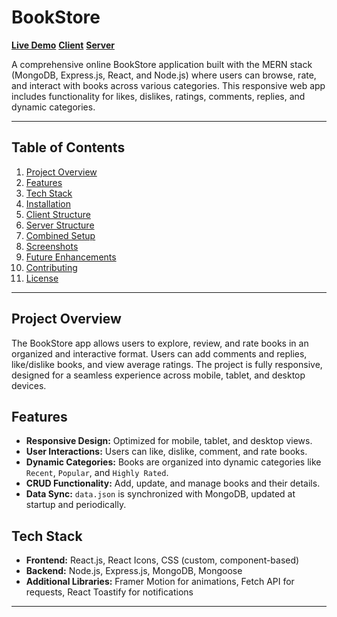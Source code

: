 # BookStore

**[Live Demo](https://bookstore8318.netlify.app/)**
**[Client](https://github.com/vaibhavshukla8318/BookStore_react)**
**[Server](https://github.com/vaibhavshukla8318/bookStore_server)**

A comprehensive online BookStore application built with the MERN stack (MongoDB, Express.js, React, and Node.js) where users can browse, rate, and interact with books across various categories. This responsive web app includes functionality for likes, dislikes, ratings, comments, replies, and dynamic categories.

---

## Table of Contents

1. [Project Overview](#project-overview)
2. [Features](#features)
3. [Tech Stack](#tech-stack)
4. [Installation](#installation)
5. [Client Structure](#client-structure)
6. [Server Structure](#server-structure)
7. [Combined Setup](#combined-setup)
8. [Screenshots](#screenshots)
9. [Future Enhancements](#future-enhancements)
10. [Contributing](#contributing)
11. [License](#license)

---

## Project Overview

The BookStore app allows users to explore, review, and rate books in an organized and interactive format. Users can add comments and replies, like/dislike books, and view average ratings. The project is fully responsive, designed for a seamless experience across mobile, tablet, and desktop devices.

## Features

- **Responsive Design:** Optimized for mobile, tablet, and desktop views.
- **User Interactions:** Users can like, dislike, comment, and rate books.
- **Dynamic Categories:** Books are organized into dynamic categories like `Recent`, `Popular`, and `Highly Rated`.
- **CRUD Functionality:** Add, update, and manage books and their details.
- **Data Sync:** `data.json` is synchronized with MongoDB, updated at startup and periodically.
  
## Tech Stack

- **Frontend:** React.js, React Icons, CSS (custom, component-based)
- **Backend:** Node.js, Express.js, MongoDB, Mongoose
- **Additional Libraries:** Framer Motion for animations, Fetch API for requests, React Toastify for notifications

---

